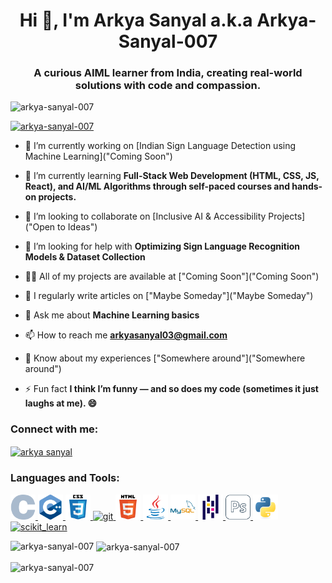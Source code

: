 <h1 align="center">Hi 👋, I'm Arkya Sanyal a.k.a Arkya-Sanyal-007</h1>
<h3 align="center">A curious AIML learner from India, creating real-world solutions with code and compassion.</h3>

<p align="left"> <img src="https://komarev.com/ghpvc/?username=arkya-sanyal-007&label=Profile%20views&color=0e75b6&style=flat" alt="arkya-sanyal-007" /> </p>

<p align="left"> <a href="https://github.com/ryo-ma/github-profile-trophy"><img src="https://github-profile-trophy.vercel.app/?username=arkya-sanyal-007" alt="arkya-sanyal-007" /></a> </p>

- 🔭 I’m currently working on [Indian Sign Language Detection using Machine Learning]("Coming Soon")

- 🌱 I’m currently learning **Full-Stack Web Development (HTML, CSS, JS, React), and AI/ML Algorithms through self-paced courses and hands-on projects.**

- 👯 I’m looking to collaborate on [Inclusive AI & Accessibility Projects]("Open to Ideas")

- 🤝 I’m looking for help with **Optimizing Sign Language Recognition Models & Dataset Collection**

- 👨‍💻 All of my projects are available at ["Coming Soon"]("Coming Soon")

- 📝 I regularly write articles on ["Maybe Someday"]("Maybe Someday")

- 💬 Ask me about **Machine Learning basics**

- 📫 How to reach me **arkyasanyal03@gmail.com**

- 📄 Know about my experiences ["Somewhere around"]("Somewhere around")

- ⚡ Fun fact **I think I’m funny — and so does my code (sometimes it just laughs at me). 😄**

<h3 align="left">Connect with me:</h3>
<p align="left">
<a href="https://linkedin.com/in/arkya sanyal" target="blank"><img align="center" src="https://raw.githubusercontent.com/rahuldkjain/github-profile-readme-generator/master/src/images/icons/Social/linked-in-alt.svg" alt="arkya sanyal" height="30" width="40" /></a>
</p>

<h3 align="left">Languages and Tools:</h3>
<p align="left"> <a href="https://www.cprogramming.com/" target="_blank" rel="noreferrer"> <img src="https://raw.githubusercontent.com/devicons/devicon/master/icons/c/c-original.svg" alt="c" width="40" height="40"/> </a> <a href="https://www.w3schools.com/cpp/" target="_blank" rel="noreferrer"> <img src="https://raw.githubusercontent.com/devicons/devicon/master/icons/cplusplus/cplusplus-original.svg" alt="cplusplus" width="40" height="40"/> </a> <a href="https://www.w3schools.com/css/" target="_blank" rel="noreferrer"> <img src="https://raw.githubusercontent.com/devicons/devicon/master/icons/css3/css3-original-wordmark.svg" alt="css3" width="40" height="40"/> </a> <a href="https://git-scm.com/" target="_blank" rel="noreferrer"> <img src="https://www.vectorlogo.zone/logos/git-scm/git-scm-icon.svg" alt="git" width="40" height="40"/> </a> <a href="https://www.w3.org/html/" target="_blank" rel="noreferrer"> <img src="https://raw.githubusercontent.com/devicons/devicon/master/icons/html5/html5-original-wordmark.svg" alt="html5" width="40" height="40"/> </a> <a href="https://www.java.com" target="_blank" rel="noreferrer"> <img src="https://raw.githubusercontent.com/devicons/devicon/master/icons/java/java-original.svg" alt="java" width="40" height="40"/> </a> <a href="https://www.mysql.com/" target="_blank" rel="noreferrer"> <img src="https://raw.githubusercontent.com/devicons/devicon/master/icons/mysql/mysql-original-wordmark.svg" alt="mysql" width="40" height="40"/> </a> <a href="https://pandas.pydata.org/" target="_blank" rel="noreferrer"> <img src="https://raw.githubusercontent.com/devicons/devicon/2ae2a900d2f041da66e950e4d48052658d850630/icons/pandas/pandas-original.svg" alt="pandas" width="40" height="40"/> </a> <a href="https://www.photoshop.com/en" target="_blank" rel="noreferrer"> <img src="https://raw.githubusercontent.com/devicons/devicon/master/icons/photoshop/photoshop-line.svg" alt="photoshop" width="40" height="40"/> </a> <a href="https://www.python.org" target="_blank" rel="noreferrer"> <img src="https://raw.githubusercontent.com/devicons/devicon/master/icons/python/python-original.svg" alt="python" width="40" height="40"/> </a> <a href="https://scikit-learn.org/" target="_blank" rel="noreferrer"> <img src="https://upload.wikimedia.org/wikipedia/commons/0/05/Scikit_learn_logo_small.svg" alt="scikit_learn" width="40" height="40"/> </a> </p>

<p><img align="left" src="https://github-readme-stats.vercel.app/api/top-langs?username=arkya-sanyal-007&show_icons=true&locale=en&layout=compact" alt="arkya-sanyal-007" /></p>

<p>&nbsp;<img align="center" src="https://github-readme-stats.vercel.app/api?username=arkya-sanyal-007&show_icons=true&locale=en" alt="arkya-sanyal-007" /></p>

<p><img align="center" src="https://github-readme-streak-stats.herokuapp.com/?user=arkya-sanyal-007&" alt="arkya-sanyal-007" /></p>

